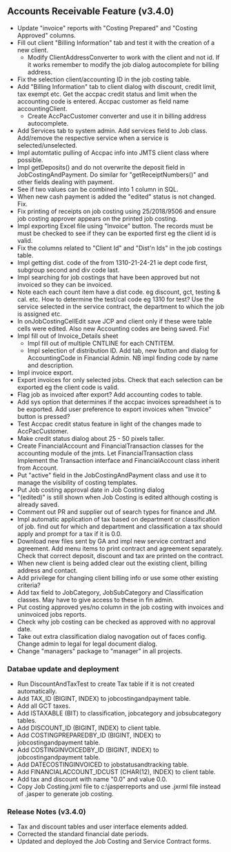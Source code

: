 ## Accounts Receivable Feature (v3.4.0)
- Update "invoice" reports with "Costing Prepared" and "Costing Approved" columns.
- Fill out client "Billing Information" tab and test it with the creation of a new client.
  * Modify ClientAddressConverter to work with the client and not id.
    If it works remember to modify the job dialog autocomplete for billing address.
- Fix the selection client/accounting ID in the job costing table.
- Add "Billing Information" tab to client dialog with discount, credit limit, 
  tax exempt etc. Get the accpac credit status and limit when the accounting code is
  entered. Accpac customer as field name accountingClient.
  * Create AccPacCustomer converter and use it in billing address autocomplete.
- Add Services tab to system admin. Add services field to Job class. Add/remove the 
  respective service when a service is selected/unselected.
- Impl automtatic pulling of Accpac info into JMTS client class where possible.
- Impl getDeposits() and do not overwrite the deposit field in JobCostingAndPayment.
  Do similar for "getReceiptNumbers()" and other fields dealing with payment.
- See if two values can be combined into 1 column in SQL.
- When new cash payment is added the "edited" status is not changed. Fix.
- Fix printing of receipts on job costing using 25/2018/9506 and ensure job costing approver
  appears on the printed job costing.
- Impl exporting Excel file using "Invoice" button. The records must be
  must be checked to see if they can be exported first eg the client id is valid.
- Fix the columns related to "Client Id" and "Dist'n Ids" in the job costings
  table.
- Impl  getting dist. code of the from 1310-21-24-21 ie dept code first, subgroup 
  second and div code last.
- Impl searching for job costings that have been approved but not invoiced so
  they can be invoiced.
- Note each each count item have a dist code. eg discount, gct, testing & cal. etc.
  How to determine the test/cal code eg 1310 for test? Use the service selected in the service contract,
  the department to which the job is assigned etc.
- In onJobCostingCellEdit save JCP and client only if these were table cells 
    were edited. Also new Accounting codes are being saved. Fix!
- Impl fill out of Invoice_Details sheet
    * Impl fill out of multiple CNTLINE for each CNTITEM.
    * Impl selection of distribution ID. Add tab, new button and dialog for AccountingCode
      in Financial Admin. NB impl finding code by name and description.
- Impl invoice export.
- Export invoices for only selected jobs. Check that each selection can be exported eg the client code is valid. 
- Flag job as invoiced after export? Add accounting codes to table.
- Add sys option that determines if the accpac invoices spreadsheet is to be
  exported. Add user preference to export invoices when "Invoice" button is pressed?
- Test Accpac credit status feature in light of the changes made to AccPacCustomer.
- Make credit status dialog about 25 - 50 pixels taller.
- Create FinancialAccount and FinancialTransaction classes for the accounting module of the jmts. Let FinancialTransaction class Implement the  Transaction interface and FinancialAccount class inherit from Account.
- Put "active" field in the JobCostingAndPayment class and use it to manage the visibility of costing templates.
- Put Job costing approval date in Job Costing dialog
- "(edited)" is still shown when Job Costing is edited although costing is already saved.
- Comment out PR and supplier out of search types for finance and JM.
- Impl automatic application of tax based on department or classification of job.
  find out for which and department and classification a tax should apply and
  prompt for a tax if it is 0.0.
- Download new files sent by GA and impl new service contract and agreement. Add menu 
  items to print contract and agreement separately. Check that correct deposit, discount and tax 
  are printed on the contract.
- When new client is being added clear out the existing client, billing address
  and contact.
- Add privilege for changing client billing info or use some other existing criteria?
- Add tax field to JobCategory, JobSubCategory and Classification classes. May have
  to give access to these in fin admin.
- Put costing approved yes/no column in the job costing with invoices and uninvoiced jobs reports.
- Check why job costing can be checked as approved with no approval date.
- Take out extra classification dialog navogation out of faces config. Change 
  admin to legal for legal document dialog.
- Change "managers" package to "manager" in all projects.


### Databae update and deployment
- Run DiscountAndTaxTest to create Tax table if it is not created automatically.
- Add TAX_ID (BIGINT, INDEX) to jobcostingandpayment table.
- Add all GCT taxes.
- Add ISTAXABLE (BIT) to classification, jobcategory and jobsubcategory tables.
- Add DISCOUNT_ID (BIGINT, INDEX) to client table.
- Add COSTINGPREPAREDBY_ID (BIGINT, INDEX) to jobcostingandpayment table.
- Add COSTINGINVOICEDBY_ID (BIGINT, INDEX) to jobcostingandpayment table.
- Add DATECOSTINGINVOICED to jobstatusandtracking table.
- Add FINANCIALACCOUNT_IDCUST (CHAR(12), INDEX) to client table.
- Add tax and discount with name "0.0" and value 0.0.
- Copy Job Costing.jxml file to c:\jasperreports and use .jxrml file instead of 
  .jasper to generate job costing.

### Release Notes (v3.4.0)
- Tax and discount tables and user interface elements added.
- Corrected the standard financial date periods.
- Updated and deployed the Job Costing and Service Contract forms.